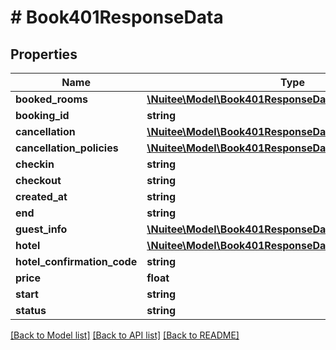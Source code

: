 # # Book401ResponseData

## Properties

Name | Type | Description | Notes
------------ | ------------- | ------------- | -------------
**booked_rooms** | [**\Nuitee\Model\Book401ResponseDataBookedRoomsInner[]**](Book401ResponseDataBookedRoomsInner.md) |  | [optional]
**booking_id** | **string** |  | [optional]
**cancellation** | [**\Nuitee\Model\Book401ResponseDataCancellation**](Book401ResponseDataCancellation.md) |  | [optional]
**cancellation_policies** | [**\Nuitee\Model\Book401ResponseDataCancellationPolicies**](Book401ResponseDataCancellationPolicies.md) |  | [optional]
**checkin** | **string** |  | [optional]
**checkout** | **string** |  | [optional]
**created_at** | **string** |  | [optional]
**end** | **string** |  | [optional]
**guest_info** | [**\Nuitee\Model\Book401ResponseDataGuestInfo**](Book401ResponseDataGuestInfo.md) |  | [optional]
**hotel** | [**\Nuitee\Model\Book401ResponseDataHotel**](Book401ResponseDataHotel.md) |  | [optional]
**hotel_confirmation_code** | **string** |  | [optional]
**price** | **float** |  | [optional]
**start** | **string** |  | [optional]
**status** | **string** |  | [optional]

[[Back to Model list]](../../README.md#models) [[Back to API list]](../../README.md#endpoints) [[Back to README]](../../README.md)
